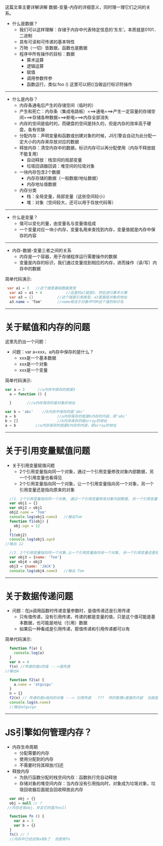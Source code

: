 这篇文章主要详解讲解 数据-变量-内存的详细意义，同时理一理它们之间的关系。

- 什么是数据？
  - 我们可以这样理解：存储于内存中代表特定信息的‘东东’。本质就是0101..二进制
  - 具有可读和可传递的基本特性
  - 万物（一切）皆数据，函数也是数据
  - 程序中所有操作的目标：数据
    - 算术运算
    - 逻辑运算
    - 赋值
    - 调用参数传参
    - 函数运行，类似:foo () 这里可以把()当做运行标识符操作

------

- 什么是内存？
  - 内存条通电后产生的存储空间（临时的）
  - 产生和死亡：内存条（集成电路板）===>通电===>产生一定容量的存储空间===>存储各种数据===>断电===>内存全部消失
  - 内存的空间是临时的，而硬盘的空间是持久的，但是内存的效率高于硬盘，各有优缺
  - 分配内存：声明变量和函数或创建对象的时候，JS引擎会自动为此分配一定大小的内存来存放对应的数据
  - 释放内存：清空内存中的数据，标识内存可以再分配使用（内存不释放就不能复用）
    - 自动释放：栈空间的局部变量
    - 垃圾回调器回调：堆空间的垃圾对象
  - 一块内存包含2个数据
    - 内存存储的数据（一般数据/地址数据）
    - 内存地址值数据
  - 内存分类
    - 栈：全局变量，局部变量（这些空间较小）
    - 堆：对象（空间较大，还可以用于存放代码等）

------

- 什么是变量？
  - 值可以变化的量，由变量名与变量值组成
  - 一个变量对应一块小内存，变量名用来查找到内存，变量值就是内存中保存的内容

------

- 内存-数据-变量三者之间的关系
  - 内存是一个容器，用于存储程序运行需要操作的数据
  - 变量是内存的标识，我们通过变量找到相应的内存，进而操作（读/写）内存中的数据

简单代码演示:



```csharp
 var a1 = 3   //这个就是基础数据类型
  var a2 = a1 + 4           //这里的al就是3，然后进行算术计算
  var a3 = {}           //这个就是引用类型，a3里面是对象的地址
  a3.name = 'Tom'       //name相当于对象中TOM这个值的标识名
```

------

# 关于赋值和内存的问题

这里先扔出一个问题：

- 问题：var a=xxx，a内存中保存的是什么？
  - xxx是一个基本数据
  - xxx是一个对象
  - xxx是一个变量

简单代码演示:



```jsx
var a = 3      //a内存中保存的就是3
  a = function () {

  }       ///a内存保存的是对象的地址

var b = 'abc'    //b内存中保存的是‘abc’
a = b                   //a内存保存的就是b内存的内容，即‘abc’
b = []                  //b内存保存的是array的地址
a = b         //a内存保存的就是b内存的内容，即array的地址
```

------

# 关于引用变量赋值问题

- 关于引用变量赋值问题
  - 2个引用变量指向同一个对象，通过一个引用变量修改对象内部数据，另一个引用变量也看得见
  - 2个引用变量指向同一个对象，让一个引用变量指向另一个对象，另一个引用变量还是指向原来的对象



```jsx
  //1. 2个引用变量指向同一个对象, 通过一个引用变量修改对象内部数据, 另一个引用变量也看得见
  var obj1 = {}
  var obj2 = obj1
  obj2.name = 'Tom'
  console.log(obj1.name)   //输出Tom
  function f1(obj) {
    obj.age = 12
  }
  f1(obj2)
  console.log(obj1.age)
//输出 12

  //2. 2个引用变量指向同一个对象,让一个引用变量指向另一个对象, 另一个引用变量还是指向原来的对象
  var obj3 = {name: 'Tom'}
  var obj4 = obj3
  obj3 = {name: 'JACK'}
  console.log(obj4.name)   //输出 Tom
```

------

# 关于数据传递问题

- 问题：在js调用函数时传递变量参数时，是值传递还是引用传递
  - 只有值传递，没有引用传递，传递的都是变量的值，只是这个值可能是基本数据，也可能是地址（引用）数据
  - 如果后一种看成是引用传递，那值传递和引用传递都可以有

简单代码演示:



```jsx
  function f(a) {
    console.log(a)
  }
  var n = 4
  f(n) //传递的是n的值 --->值传递
//输出4

  function f2(a) {
    a.name = 'atguigu'
  }
  n = {}
  f2(n) // 传递的是n指向的对象 ---> 引用传递   ???  传的智商n里面的内容  也就是{}的地址
  console.log(n.name)
  //输出atguigu
```

------

# JS引擎如何管理内存？

- 内存生命周期
  - 分配需要的内存
  - 使用分配到的内存
  - 不需要时将其释放/归还
- 释放内存
  - 为执行函数分配的栈空间内存：函数执行完自动释放
  - 存储对象的堆空间内存：当内存没有引用指向时，对象成为垃圾对象，垃圾回收器后面就会回收释放此内存



```jsx
  var obj = {}
  obj = null // ?
 //内存还有obj，并且它的值为null

  function fn () {
    var a = 3
    var b = {}
  }
  fn() // ?
  //内存中已经没有a和b了  但是有fn
```

